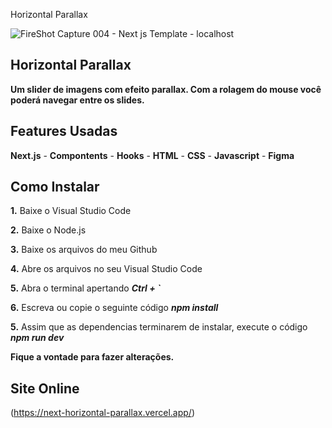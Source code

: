 Horizontal Parallax

![FireShot Capture 004 - Next js Template - localhost](https://user-images.githubusercontent.com/110235876/229541018-a44806e3-3dd0-449f-8a2d-10485b05e249.png)

## Horizontal Parallax

**Um slider de imagens com efeito parallax. Com a rolagem do mouse você poderá navegar entre os slides.**

## Features Usadas
**Next.js** - **Compontents** - **Hooks** - **HTML** - **CSS** - **Javascript** - **Figma**

## Como Instalar
**1.** Baixe o Visual Studio Code

**2.** Baixe o Node.js

**3.** Baixe os arquivos do meu Github

**4.** Abre os arquivos no seu Visual Studio Code

**5.** Abra o terminal apertando ***Ctrl + `***

**6.** Escreva ou copie o seguinte código ***npm install***

**5.** Assim que as dependencias terminarem de instalar, execute o código ***npm run dev***

**Fique a vontade para fazer alterações.**

## Site Online
(https://next-horizontal-parallax.vercel.app/)
